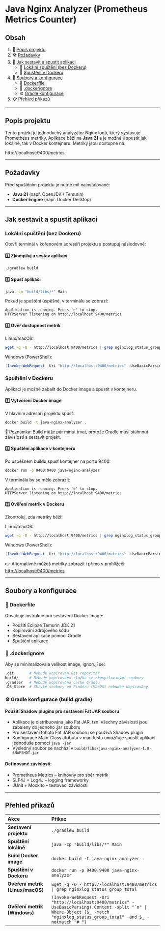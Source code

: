 # Java Nginx Analyzer (Prometheus Metrics Counter)

## Obsah
1. 📌 [Popis projektu](#popis-projektu)
2. 🛠 [Požadavky](#požadavky)
3. 🚀 [Jak sestavit a spustit aplikaci](#jak-sestavit-a-spustit-aplikaci)
    - 📍 [Lokální spuštění (bez Dockeru)](#lokální-spuštění-bez-dockeru)
    - 🐳 [Spuštění v Dockeru](#spuštění-v-dockeru)
4. 📂 [Soubory a konfigurace](#soubory-a-konfigurace)
    - 📝 [Dockerfile](#dockerfile)
    - 🚫 [.dockerignore](#dockerignore)
    - ⚙️ [Gradle konfigurace](#gradle-konfigurace)
5. 📋 [Přehled příkazů](#přehled-příkazů)

---

## Popis projektu
Tento projekt je jednoduchý analyzátor Nginx logů, který vystavuje Prometheus metriky. 
Aplikace běží na **Java 21** a je možné ji spustit jak lokálně, tak v Docker kontejneru. Metriky jsou dostupné na:

http://localhost:9400/metrics

---

## Požadavky
Před spuštěním projektu je nutné mít nainstalované:
- **Java 21** (např. OpenJDK / Temurin)
- **Docker Engine** (např. Docker Desktop)

---

## Jak sestavit a spustit aplikaci

### Lokální spuštění (bez Dockeru)
Otevři terminál v kořenovém adresáři projektu a postupuj následovně:

#### 1️⃣ **Zkompiluj a sestav aplikaci**

```sh
./gradlew build
```

#### 2️⃣ **Spusť aplikaci**

```sh
java -cp "build/libs/*" Main
```

Pokud je spuštění úspěšné, v terminálu se zobrazí:
```arduino
Application is running. Press 'e' to stop.
HTTPServer listening on http://localhost:9400/metrics
```

#### 3️⃣ **Ověř dostupnost metrik**

Linux/macOS:
```sh
wget -q -O - http://localhost:9400/metrics | grep nginxlog_status_group_total
```

Windows (PowerShell):
```powershell
(Invoke-WebRequest -Uri "http://localhost:9400/metrics" -UseBasicParsing).Content -split "`n" | Where-Object {$_ -match "nginxlog_status_group_total" -and $_ -notmatch "# "}
```

### Spuštění v Dockeru
Aplikaci je možné zabalit do Docker image a spustit v kontejneru.

#### 1️⃣ Vytvoření Docker image

V hlavním adresáři projektu spusť:
```sh
docker build -t java-nginx-analyzer .
```

📌 Poznámka: 
Build může pár minut trvat, protože Gradle musí stáhnout závislosti a sestavit projekt.

#### 2️⃣ Spuštění aplikace v kontejneru
Po úspěšném buildu spusť kontejner na portu 9400:
```sh
docker run -p 9400:9400 java-nginx-analyzer
```

V terminálu by se mělo zobrazit:
```arduino
Application is running. Press 'e' to stop.
HTTPServer listening on http://localhost:9400/metrics
```

#### 3️⃣ Ověření metrik v Dockeru
Zkontroluj, zda metriky běží:

Linux/macOS:
```sh
wget -q -O - http://localhost:9400/metrics | grep nginxlog_status_group_total
```

Windows (PowerShell):
```powershell
(Invoke-WebRequest -Uri "http://localhost:9400/metrics" -UseBasicParsing).Content -split "`n" | Where-Object {$_ -match "nginxlog_status_group_total" -and $_ -notmatch "# "}
```

👉 Alternativně můžeš metriky zobrazit i přímo v prohlížeči: [http://localhost:9400/metrics](http://localhost:9400/metrics)

---

## Soubory a konfigurace
### 📝 Dockerfile
Obsahuje instrukce pro sestavení Docker image:
- Použití Eclipse Temurin JDK 21
- Kopírování zdrojového kódu
- Sestavení aplikace pomocí Gradle
- Spuštění aplikace

### 🚫 .dockerignore
Aby se minimalizovala velikost image, ignorují se:
```bash
.git       # Nebude kopírován Git repozitář
build/     # Nebude kopírována složka se zkompilovanými soubory
.gradle/   # Nebude kopírována cache Gradlu
.DS_Store  # Skryté soubory od Finderu (MacOS) nebudou kopírovány
```

### ⚙️ Gradle konfigurace (build.gradle)
#### Použití Shadow pluginu pro sestavení Fat JAR souboru
- Aplikace je distribuována jako Fat JAR, tzn. všechny závislosti jsou zabaleny do jednoho .jar souboru
- Pro sestavení tohoto Fat JAR souboru se používá Shadow plugin
- Konfigurace Main-Class atributu v manifestu umožňuje spustit aplikaci jednoduše pomocí `java -jar`
- Výsledný soubor se nachází v `build/libs/java-nginx-analyzer-1.0-SNAPSHOT.jar`

#### Definované závislosti:
- Prometheus Metrics – knihovny pro sběr metrik
- SLF4J + Log4J – logging frameworky
- JUnit + Mockito – testovací závislosti

---

## Přehled příkazů

| Akce                        | Příkaz |
|:----------------------------|:------------------|
| **Sestavení projektu**      | `./gradlew build` |
| **Spuštění lokálně**        | `java -cp "build/libs/*" Main` |
| **Build Docker image**      | `docker build -t java-nginx-analyzer .` |
| **Spuštění v Dockeru**      | `docker run -p 9400:9400 java-nginx-analyzer` |
| **Ověření metrik (Linux/macOS)** | ```wget -q -O - http://localhost:9400/metrics \| grep nginxlog_status_group_total``` |
| **Ověření metrik (Windows)** | ```(Invoke-WebRequest -Uri "http://localhost:9400/metrics" -UseBasicParsing).Content -split "`n" \| Where-Object {$_ -match "nginxlog_status_group_total" -and $_ -notmatch "# "}``` |